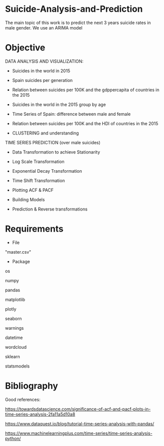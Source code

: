 # Suicide-Analysis-and-Prediction

The main topic of this work is to predict the next 3 years suicide rates in male gender. We use an ARIMA model

# Objective

DATA ANALYSIS AND VISUALIZATION:

- Suicides in the world in 2015

- Spain suicides per generation 

- Relation between suicides per 100K and the gdppercapita of countries in the 2015

- Suicides in the world in the 2015 group by age

- Time Series of Spain: difference between male and female

- Relation between suicides per 100K and the HDI of countries in the 2015

- CLUSTERING and understanding


TIME SERIES PREDICTION (over male suicides)

- Data Transformation to achieve Stationarity

- Log Scale Transformation

- Exponential Decay Transformation

- Time Shift Transformation

- Plotting ACF & PACF

- Building Models

- Prediction & Reverse transformations

# Requirements

- File

"master.csv"

- Package

os

numpy

pandas

matplotlib

plotly

seaborn

warnings

datetime

wordcloud

sklearn

statsmodels

# Bibliography

Good references:

https://towardsdatascience.com/significance-of-acf-and-pacf-plots-in-time-series-analysis-2fa11a5d10a8

https://www.dataquest.io/blog/tutorial-time-series-analysis-with-pandas/

https://www.machinelearningplus.com/time-series/time-series-analysis-python/
